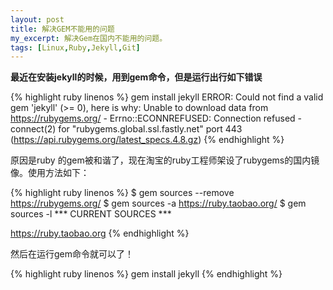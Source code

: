 ```yaml
---
layout: post
title: 解决GEM不能用的问题
my_excerpt: 解决Gem在国内不能用的问题。
tags: [Linux,Ruby,Jekyll,Git]
---
```


**最近在安装jekyll的时候，用到gem命令，但是运行出行如下错误**

{% highlight ruby linenos %}
gem install jekyll
ERROR:  Could not find a valid gem 'jekyll' (>= 0), here is why:
        Unable to download data from https://rubygems.org/
         - Errno::ECONNREFUSED: Connection refused
         - connect(2) for "rubygems.global.ssl.fastly.net" port 443 
         (https://api.rubygems.org/latest_specs.4.8.gz)
{% endhighlight %}

原因是ruby 的gem被和谐了，现在淘宝的ruby工程师架设了rubygems的国内镜像。使用方法如下：

{% highlight ruby linenos %}
$ gem sources --remove https://rubygems.org/
$ gem sources -a https://ruby.taobao.org/
$ gem sources -l
*** CURRENT SOURCES ***

https://ruby.taobao.org
{% endhighlight %}

然后在运行gem命令就可以了！

{% highlight ruby linenos %}
gem install jekyll
{% endhighlight %}